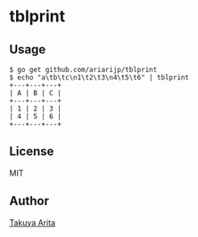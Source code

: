 tblprint
=====================

## Usage

```shell
$ go get github.com/ariarijp/tblprint
$ echo "a\tb\tc\n1\t2\t3\n4\t5\t6" | tblprint
+---+---+---+
| A | B | C |
+---+---+---+
| 1 | 2 | 3 |
| 4 | 5 | 6 |
+---+---+---+
```

## License

MIT

## Author

[Takuya Arita](https://github.com/ariarijp)
